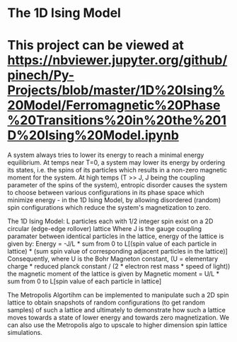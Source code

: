 # The 1D Ising Model

# This project can be viewed at https://nbviewer.jupyter.org/github/pinech/Py-Projects/blob/master/1D%20Ising%20Model/Ferromagnetic%20Phase%20Transitions%20in%20the%201D%20Ising%20Model.ipynb


A system always tries to lower its energy to reach a minimal energy equilibrium.
At temps near T=0, a system may lower its energy by ordering its states, i.e. the spins of its particles which results
    in a non-zero magnetic moment for the system. 
At high temps (T >> J, J being the coupling parameter of the spins of the system), entropic disorder causes the system
    to choose between various configurations in its phase space which minimize energy - in the 1D Ising Model, by
    allowing disordered (random) spin configurations which reduce the system's magnetization to zero. 


The 1D Ising Model: L particles each with 1/2 integer spin exist on a 2D circular (edge-edge rollover) lattice
Where J is the gauge coupling paramater between identical particles in the lattice, energy of the lattice is given by: 
    Energy = -J/L * sum from 0 to L[(spin value of each particle in lattice) * (sum spin value of corresponding adjacent particles in the lattice)]
Consequently, where U is the Bohr Magneton constant,
    (U = elementary charge * reduced planck constant / (2 * electron rest mass * speed of light))
    the magnetic moment of the lattice is given by
        Magnetic moment = U/L * sum from 0 to L[spin value of each particle in lattice]
        
The Metropolis Algortihm can be implemented to manipulate such a 2D spin lattice to obtain snapshots of random configurations
    (to get random samples) of such a lattice and ultimately to demonstrate how such a lattice moves towards a state of lower energy and towards zero magnetization. We can also use the Metropolis algo to upscale to higher dimension spin lattice simulations.

